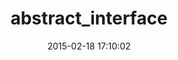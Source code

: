 ---
layout: post
title:  "abstract_interface"
repo:   "alexeypetrushin/abstract_interface"
date:   2015-02-18 17:10:02
gemurl: http://github.com/alexeypetrushin/abstract_interface
---
